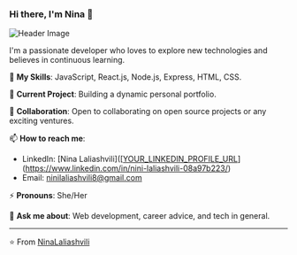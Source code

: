 ### Hi there, I'm Nina 👋

![Header Image]([URL_TO_A_HEADER_IMAGE](https://raw.githubusercontent.com/leviarista/github-profile-header-generator/main/social/examples/example-3.png))  

I'm a passionate developer who loves to explore new technologies and believes in continuous learning.

🌱 **My Skills**: JavaScript, React.js, Node.js, Express, HTML, CSS.

🔭 **Current Project**: Building a dynamic personal portfolio. 

👯 **Collaboration**: Open to collaborating on open source projects or any exciting ventures. 


📫 **How to reach me**: 
- LinkedIn: [Nina Laliashvili]([[YOUR_LINKEDIN_PROFILE_URL](https://www.linkedin.com/in/nini-laliashvili-08a97b223/)](https://www.linkedin.com/in/nini-laliashvili-08a97b223/) 
- Email: [ninilaliashvili8@gmail.com](mailto:ninilaliashvili8@gmail.com)  

⚡ **Pronouns**: She/Her

💬 **Ask me about**: Web development, career advice, and tech in general.


---

⭐️ From [NinaLaliashvili](https://github.com/NinaLaliashvili)


